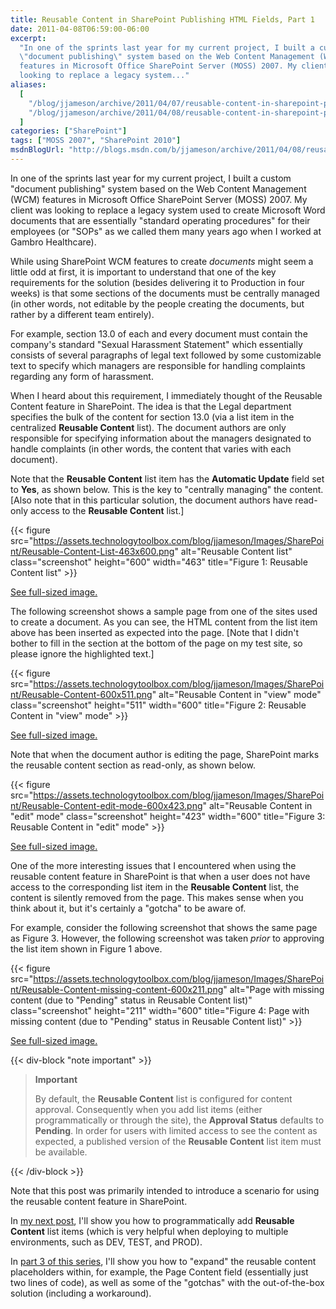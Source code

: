 ```yaml
---
title: Reusable Content in SharePoint Publishing HTML Fields, Part 1
date: 2011-04-08T06:59:00-06:00
excerpt:
  "In one of the sprints last year for my current project, I built a custom
  \"document publishing\" system based on the Web Content Management (WCM)
  features in Microsoft Office SharePoint Server (MOSS) 2007. My client was
  looking to replace a legacy system..."
aliases:
  [
    "/blog/jjameson/archive/2011/04/07/reusable-content-in-sharepoint-publishing-html-fields-part-1.aspx",
    "/blog/jjameson/archive/2011/04/08/reusable-content-in-sharepoint-publishing-html-fields-part-1.aspx",
  ]
categories: ["SharePoint"]
tags: ["MOSS 2007", "SharePoint 2010"]
msdnBlogUrl: "http://blogs.msdn.com/b/jjameson/archive/2011/04/08/reusable-content-in-sharepoint-publishing-html-fields-part-1.aspx"
---
```


In one of the sprints last year for my current project, I built a custom
"document publishing" system based on the Web Content Management (WCM) features
in Microsoft Office SharePoint Server (MOSS) 2007. My client was looking to
replace a legacy system used to create Microsoft Word documents that are
essentially "standard operating procedures" for their employees (or "SOPs" as we
called them many years ago when I worked at Gambro Healthcare).

While using SharePoint WCM features to create _documents_ might seem a little
odd at first, it is important to understand that one of the key requirements for
the solution (besides delivering it to Production in four weeks) is that some
sections of the documents must be centrally managed (in other words, not
editable by the people creating the documents, but rather by a different team
entirely).

For example, section 13.0 of each and every document must contain the company's
standard "Sexual Harassment Statement" which essentially consists of several
paragraphs of legal text followed by some customizable text to specify which
managers are responsible for handling complaints regarding any form of
harassment.

When I heard about this requirement, I immediately thought of the Reusable
Content feature in SharePoint. The idea is that the Legal department specifies
the bulk of the content for section 13.0 (via a list item in the centralized
**Reusable Content** list). The document authors are only responsible for
specifying information about the managers designated to handle complaints (in
other words, the content that varies with each document).

Note that the **Reusable Content** list item has the **Automatic Update** field
set to **Yes**, as shown below. This is the key to "centrally managing" the
content. [Also note that in this particular solution, the document authors have
read-only access to the **Reusable Content** list.]

{{< figure
src="https://assets.technologytoolbox.com/blog/jjameson/Images/SharePoint/Reusable-Content-List-463x600.png"
alt="Reusable Content list" class="screenshot" height="600" width="463"
title="Figure 1: Reusable Content list" >}}

[See full-sized image.](https://assets.technologytoolbox.com/blog/jjameson/Images/SharePoint/Reusable-Content-List-991x1285.png)

The following screenshot shows a sample page from one of the sites used to
create a document. As you can see, the HTML content from the list item above has
been inserted as expected into the page. [Note that I didn't bother to fill in
the section at the bottom of the page on my test site, so please ignore the
highlighted text.]

{{< figure
src="https://assets.technologytoolbox.com/blog/jjameson/Images/SharePoint/Reusable-Content-600x511.png"
alt="Reusable Content in \"view\" mode" class="screenshot" height="511"
width="600" title="Figure 2: Reusable Content in \"view\" mode" >}}

[See full-sized image.](https://assets.technologytoolbox.com/blog/jjameson/Images/SharePoint/Reusable-Content-1006x857.png)

Note that when the document author is editing the page, SharePoint marks the
reusable content section as read-only, as shown below.

{{< figure
src="https://assets.technologytoolbox.com/blog/jjameson/Images/SharePoint/Reusable-Content-edit-mode-600x423.png"
alt="Reusable Content in \"edit\" mode" class="screenshot" height="423"
width="600" title="Figure 3: Reusable Content in \"edit\" mode" >}}

[See full-sized image.](https://assets.technologytoolbox.com/blog/jjameson/Images/SharePoint/Reusable-Content-edit-mode-1011x713.png)

One of the more interesting issues that I encountered when using the reusable
content feature in SharePoint is that when a user does not have access to the
corresponding list item in the **Reusable Content** list, the content is
silently removed from the page. This makes sense when you think about it, but
it's certainly a "gotcha" to be aware of.

For example, consider the following screenshot that shows the same page as
Figure 3. However, the following screenshot was taken _prior_ to approving the
list item shown in Figure 1 above.

{{< figure
src="https://assets.technologytoolbox.com/blog/jjameson/Images/SharePoint/Reusable-Content-missing-content-600x211.png"
alt="Page with missing content (due to \"Pending\" status in Reusable Content list)"
class="screenshot" height="211" width="600"
title="Figure 4: Page with missing content (due to \"Pending\" status in Reusable Content list)" >}}

[See full-sized image.](https://assets.technologytoolbox.com/blog/jjameson/Images/SharePoint/Reusable-Content-missing-content-1006x353.png)

{{< div-block "note important" >}}

> **Important**
>
> By default, the **Reusable Content** list is configured for content approval.
> Consequently when you add list items (either programmatically or through the
> site), the **Approval Status** defaults to **Pending**. In order for users
> with limited access to see the content as expected, a published version of the
> **Reusable Content** list item must be available.

{{< /div-block >}}

Note that this post was primarily intended to introduce a scenario for using the
reusable content feature in SharePoint.

In
[my next post](/blog/jjameson/2011/04/13/reusable-content-in-sharepoint-publishing-html-fields-part-2),
I'll show you how to programmatically add **Reusable Content** list items (which
is very helpful when deploying to multiple environments, such as DEV, TEST, and
PROD).

In
[part 3 of this series](/blog/jjameson/2011/04/14/reusable-content-in-sharepoint-publishing-html-fields-part-3),
I'll show you how to "expand" the reusable content placeholders within, for
example, the Page Content field (essentially just two lines of code), as well as
some of the "gotchas" with the out-of-the-box solution (including a workaround).
